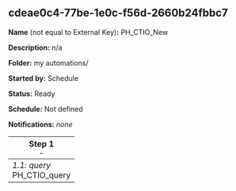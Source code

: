 ## cdeae0c4-77be-1e0c-f56d-2660b24fbbc7

**Name** (not equal to External Key)**:** PH_CTIO_New

**Description:** n/a

**Folder:** my automations/

**Started by:** Schedule

**Status:** Ready

**Schedule:** Not defined

**Notifications:** _none_


| Step 1<br>_<small>-</small>_ |
| --- |
| _1.1: query_<br>PH_CTIO_query |
